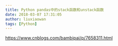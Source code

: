 ```yaml
---
title: Python pandas中的stack函数和unstack函数
date: 2018-03-07 17:31:05
author: liuxiaowan
tags: [Python]
---
```


https://www.cnblogs.com/bambipai/p/7658311.html
